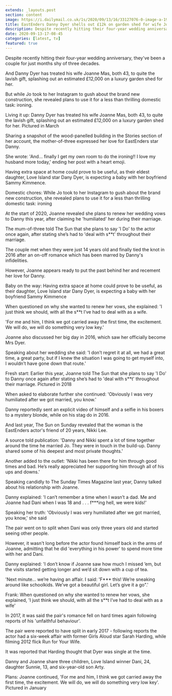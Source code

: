 ```yaml
---
extends: _layouts.post
section: content
image: https://i.dailymail.co.uk/1s/2020/09/13/16/33127076-0-image-a-196_1600012318798.jpg 
title: EastEnders Danny Dyer shells out £12k on garden shed for wife Joanne to do the IRONING 
description: Despite recently hitting their four-year wedding anniversary, theyve been a couple for just months shy of three decades. 
date: 2020-09-13-17-08-45 
categories: [latest, tv] 
featured: true 
--- 
```

Despite recently hitting their four-year wedding anniversary, they've been a couple for just months shy of three decades.

And Danny Dyer has treated his wife Joanne Mas, both 43, to quite the lavish gift, splashing out an estimated £12,000 on a luxury garden shed for her.  

But while Jo took to her Instagram to gush about the brand new construction, she revealed plans to use it for a less than thrilling domestic task: ironing.

Living it up: Danny Dyer has treated his wife Joanne Mas, both 43, to quite the lavish gift, splashing out an estimated £12,000 on a luxury garden shed for her. Pictured in March

Sharing a snapshot of the wood-panelled building in the Stories section of her account, the mother-of-three expressed her love for EastEnders star Danny.

She wrote: 'And... finally I get my own room to do the ironing!! I love my husband more today,' ending her post with a heart emoji.

Having extra space at home could prove to be useful, as their eldest daughter, Love Island star Dany Dyer, is expecting a baby with her boyfriend Sammy Kimmence.

Domestic chores: While Jo took to her Instagram to gush about the brand new construction, she revealed plans to use it for a less than thrilling domestic task: ironing

At the start of 2020, Joanne revealed she plans to renew her wedding vows to Danny this year, after claiming he 'humiliated' her during their marriage. 

The mum-of-three told The Sun that she plans to say 'I Do' to the actor once again, after stating she’s had to 'deal with s**t' throughout their marriage.

The couple met when they were just 14 years old and finally tied the knot in 2016 after an on-off romance which has been marred by Danny's infidelities. 

However, Joanne appears ready to put the past behind her and recement her love for Danny.

Baby on the way: Having extra space at home could prove to be useful, as their daughter, Love Island star Dany Dyer, is expecting a baby with her boyfriend Sammy Kimmence

When questioned on why she wanted to renew her vows, she explained: 'I just think we should, with all the s**t I’ve had to deal with as a wife.

'For me and him, I think we got carried away the first time, the excitement. We will do, we will do something very low key.'

Joanne also discussed her big day in 2016, which saw her officially become Mrs Dyer.

Speaking about her wedding she said: 'I don’t regret it at all, we had a great time, a great party, but if I knew the situation I was going to get myself into, I wouldn’t have gone down that route.'

Fresh start: Earlier this year, Joanne told The Sun that she plans to say 'I Do' to Danny once again after stating she’s had to 'deal with s**t' throughout their marriage. Pictured in 2018

When asked to elaborate further she continued: 'Obviously I was very humiliated after we got married, you know.'

Danny reportedly sent an explicit video of himself and a selfie in his boxers to a mystery blonde, while on his stag do in 2016.

And last year, The Sun on Sunday revealed that the woman is the EastEnders actor's friend of 20 years, Nikki Lee.

A source told publication: 'Danny and Nikki spent a lot of time together around the time he married Jo. They were in touch in the build-up. Danny shared some of his deepest and most private thoughts.'

Another added to the outlet: 'Nikki has been there for him through good times and bad. He’s really appreciated her supporting him through all of his ups and downs.'

Speaking candidly to The Sunday Times Magazine last year, Danny talked about his relationship with Joanne.

Danny explained: 'I can’t remember a time when I wasn’t a dad. Me and Joanne had Dani when I was 18 and . . . f***ing hell, we were kids!'

Speaking her truth: 'Obviously I was very humiliated after we got married, you know,' she said

The pair went on to split when Dani was only three years old and started seeing other people.

However, it wasn't long before the actor found himself back in the arms of Joanne, admitting that he did 'everything in his power' to spend more time with her and Dani.

Danny explained: 'I don’t know if Joanne saw how much I missed ’em, but the visits started getting longer and we’d sit down with a cup of tea.

'Next minute... we’re having an affair. I said: 'F*** this! We’re sneaking around like schoolkids. We’ve got a beautiful girl. Let’s give it a go".'

Frank: When questioned on why she wanted to renew her vows, she explained, 'I just think we should, with all the s**t I’ve had to deal with as a wife'

In 2017, it was said the pair's romance fell on hard times again following reports of his 'unfaithful behaviour'.

The pair were reported to have split in early 2017 - following reports the actor had a six-week affair with former Girls Aloud star Sarah Harding, while filming 2012 flick Run for Your Wife.

It was reported that Harding thought that Dyer was single at the time.

Danny and Joanne share three children, Love Island winner Dani, 24, daughter Sunnie, 13, and six-year-old son Arty.  

Plans: Joanne continued, 'For me and him, I think we got carried away the first time, the excitement. We will do, we will do something very low key'. Pictured in January

